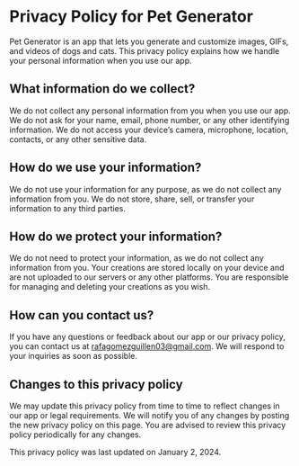 # Privacy Policy for Pet Generator

Pet Generator is an app that lets you generate and customize images, GIFs, and videos of dogs and cats. This privacy policy explains how we handle your personal information when you use our app.

## What information do we collect?

We do not collect any personal information from you when you use our app. We do not ask for your name, email, phone number, or any other identifying information. We do not access your device’s camera, microphone, location, contacts, or any other sensitive data.

## How do we use your information?

We do not use your information for any purpose, as we do not collect any information from you. We do not store, share, sell, or transfer your information to any third parties.

## How do we protect your information?

We do not need to protect your information, as we do not collect any information from you. Your creations are stored locally on your device and are not uploaded to our servers or any other platforms. You are responsible for managing and deleting your creations as you wish.

## How can you contact us?

If you have any questions or feedback about our app or our privacy policy, you can contact us at rafagomezguillen03@gmail.com. We will respond to your inquiries as soon as possible.

## Changes to this privacy policy

We may update this privacy policy from time to time to reflect changes in our app or legal requirements. We will notify you of any changes by posting the new privacy policy on this page. You are advised to review this privacy policy periodically for any changes.

This privacy policy was last updated on January 2, 2024.